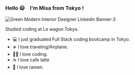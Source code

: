 ### Hello 😃　I'm Misa from Tokyo !

![Green Modern Interior Designer Linkedin Banner-3](https://github.com/MisaMisaM/MisaMIsaM/assets/137872025/1d61a423-98d5-4bb0-8d33-17912948a7ca)

Studied coding at Le wagon Tokyo.


- 💻 I just graduated Full Stack coding bootcamp in Tokyo.
- ✈️ I love traveling/Airplane.
- 👩‍💻 I love coding.
- ☕️ I love cafe latte
- 🍜 I love ramen.
